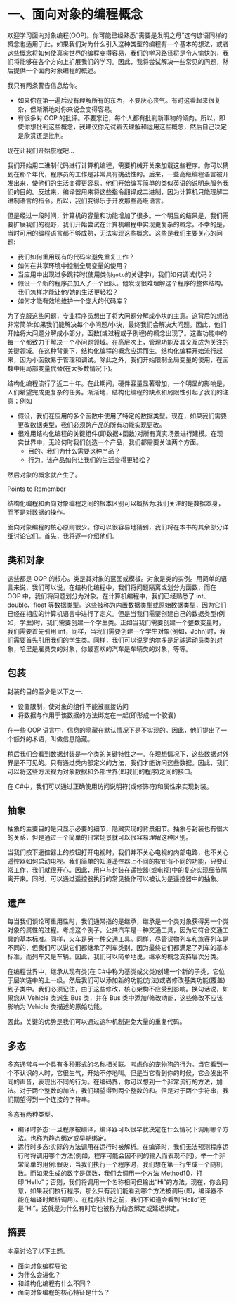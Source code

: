 # 一、面向对象的编程概念

欢迎学习面向对象编程(OOP)。你可能已经熟悉“需要是发明之母”这句谚语同样的概念也适用于此。如果我们对为什么引入这种类型的编程有一个基本的想法，或者这些概念将如何使真实世界的编程变得容易，我们的学习路径将是令人愉快的，我们将能够在各个方向上扩展我们的学习。因此，我将尝试解决一些常见的问题，然后提供一个面向对象编程的概述。

我只有两条警告信息给你。

*   如果你在第一遍后没有理解所有的东西，不要灰心丧气。有时这看起来很复杂，但渐渐地对你来说会变得容易。
*   有很多对 OOP 的批评。不要忘记，每个人都有批判新事物的倾向。所以，即使你想批判这些概念，我建议你先试着去理解和运用这些概念，然后自己决定是欣赏还是批判。

现在让我们开始旅程吧…

我们开始用二进制代码进行计算机编程，需要机械开关来加载这些程序。你可以猜到在那个年代，程序员的工作是非常具有挑战性的。后来，一些高级编程语言被开发出来，使他们的生活变得更容易。他们开始编写简单的类似英语的说明来服务我们的目的。反过来，编译器用来将这些指令翻译成二进制，因为计算机只能理解二进制语言的指令。所以，我们变得乐于开发那些高级语言。

但是经过一段时间，计算机的容量和功能增加了很多。一个明显的结果是，我们需要扩展我们的视野，我们开始尝试在计算机编程中实现更复杂的概念。不幸的是，当时可用的编程语言都不够成熟，无法实现这些概念。这些是我们主要关心的问题:

*   我们如何重用现有的代码来避免重复工作？
*   如何在共享环境中控制全局变量的使用？
*   当应用中出现过多跳转时(使用类似`goto`的关键字)，我们如何调试代码？
*   假设一个新的程序员加入了一个团队。他发现很难理解这个程序的整体结构。我们怎样才能让他/她的生活更轻松？
*   如何才能有效地维护一个庞大的代码库？

为了克服这些问题，专业程序员想出了将大问题分解成小块的主意。这背后的想法非常简单:如果我们能解决每个小问题/小块，最终我们会解决大问题。因此，他们开始将大问题分解成小部分，函数(或过程或子例程)的概念出现了。这些功能中的每一个都致力于解决一个小问题领域。在高层次上，管理功能及其交互成为关注的关键领域。在这种背景下，结构化编程的概念应运而生。结构化编程开始流行起来，因为小函数易于管理和调试。除此之外，我们开始限制全局变量的使用，在函数中用局部变量代替(在大多数情况下)。

结构化编程流行了近二十年。在此期间，硬件容量显著增加，一个明显的影响是，人们希望完成更复杂的任务。渐渐地，结构化编程的缺点和局限性引起了我们的注意；例如

*   假设，我们在应用的多个函数中使用了特定的数据类型。现在，如果我们需要更改数据类型，我们必须跨产品的所有功能实现更改。
*   很难用结构化编程的关键组件(即数据+函数)对所有真实场景进行建模。在现实世界中，无论何时我们创造一个产品，我们都需要关注两个方面。
    *   目的。我们为什么需要这种产品？
    *   行为。该产品如何让我们的生活变得更轻松？

然后对象的概念就产生了。

Points to Remember

结构化编程和面向对象编程之间的根本区别可以概括为:我们关注的是数据本身，而不是对数据的操作。

面向对象编程的核心原则很少。你可以很容易地猜到，我们将在本书的其余部分详细讨论它们。首先，我将逐一介绍他们。

## 类和对象

这些都是 OOP 的核心。类是其对象的蓝图或模板。对象是类的实例。用简单的语言来说，我们可以说，在结构化编程中，我们将问题隔离或划分为函数，而在 OOP 中，我们将问题划分为对象。在计算机编程中，我们已经熟悉了 int、double、float 等数据类型。这些被称为内置数据类型或原始数据类型，因为它们已经在相应的计算机语言中进行了定义。但是当我们需要创建自己的数据类型(例如，学生)时，我们需要创建一个学生类。正如当我们需要创建一个整数变量时，我们需要首先引用 int，同样，当我们需要创建一个学生对象(例如，John)时，我们需要首先引用我们的学生类。同样，我们可以说罗纳尔多是足球运动员类的对象，哈里是雇员类的对象，你最喜欢的汽车是车辆类的对象，等等。

## 包装

封装的目的至少是以下之一:

*   设置限制，使对象的组件不能被直接访问
*   将数据与作用于该数据的方法绑定在一起(即形成一个胶囊)

在一些 OOP 语言中，信息的隐藏在默认情况下是不实现的。因此，他们提出了一个额外的术语，叫做信息隐藏。

稍后我们会看到数据封装是一个类的关键特性之一。在理想情况下，这些数据对外界是不可见的。只有通过类内部定义的方法，我们才能访问这些数据。因此，我们可以将这些方法视为对象数据和外部世界(即我们的程序)之间的接口。

在 C#中，我们可以通过正确使用访问说明符(或修饰符)和属性来实现封装。

## 抽象

抽象的主要目的是只显示必要的细节，隐藏实现的背景细节。抽象与封装也有很大的关系，但是通过一个简单的日常场景就可以很容易理解这种区别。

当我们按下遥控器上的按钮打开电视时，我们并不关心电视的内部电路，也不关心遥控器如何启动电视。我们简单的知道遥控器上不同的按钮有不同的功能，只要正常工作，我们就很开心。因此，用户与封装在遥控器(或电视)中的复杂实现细节隔离开来。同时，可以通过遥控器执行的常见操作可以被认为是遥控器中的抽象。

## 遗产

每当我们谈论可重用性时，我们通常指的是继承，继承是一个类对象获得另一个类对象的属性的过程。考虑这个例子。公共汽车是一种交通工具，因为它符合交通工具的基本标准。同样，火车是另一种交通工具。同样，尽管货物列车和旅客列车是不同的，但我们可以说它们都继承了列车类别，因为最终它们都满足了列车的基本标准，而列车又是车辆。因此，我们可以简单地说，继承的概念支持层次分类。

在编程世界中，继承从现有类(在 C#中称为基类或父类)创建一个新的子类，它位于层次链中的上一级。然后我们可以添加新的功能(方法)或者修改基类功能(覆盖)到子类中。我们必须记住，由于这些修改，核心架构不应受到影响。换句话说，如果您从 Vehicle 类派生 Bus 类，并在 Bus 类中添加/修改功能，这些修改不应该影响为 Vehicle 类描述的原始功能。

因此，关键的优势是我们可以通过这种机制避免大量的重复代码。

## 多态

多态通常与一个具有多种形式的名称相关联。考虑你的宠物狗的行为。当它看到一个不认识的人时，它很生气，开始不停地叫。但是当它看到你的时候，它会发出不同的声音，表现出不同的行为。在编码界，你可以想到一个非常流行的方法，加法。对于两个整数的加法，我们期望得到两个整数的和。但是对于两个字符串，我们期望得到一个连接的字符串。

多态有两种类型。

*   编译时多态:一旦程序被编译，编译器可以很早就决定在什么情况下调用哪个方法。也称为静态绑定或早期绑定。
*   运行时多态:实际的方法调用在运行时被解析。在编译时，我们无法预测程序运行时将调用哪个方法(例如，程序可能会因不同的输入而表现不同)。举一个非常简单的用例:假设，当我们执行一个程序时，我们想在第一行生成一个随机数。而如果生成的数字是偶数，我们会调用一个方法 Method1()，打印“Hello”；否则，我们将调用一个名称相同但输出“Hi”的方法。现在，你会同意，如果我们执行程序，那么只有我们能看到哪个方法被调用(即，编译器不能在编译时解析调用)。在程序执行之前，我们不知道会看到“Hello”还是“Hi”。这就是为什么有时它也被称为动态绑定或延迟绑定。

## 摘要

本章讨论了以下主题。

*   面向对象编程导论
*   为什么会进化？
*   和结构化编程有什么不同？
*   面向对象编程的核心特征是什么？